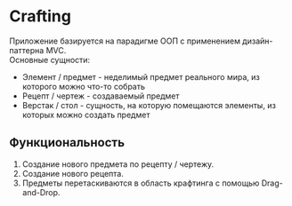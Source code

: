 # Crafting

Приложение базируется на парадигме ООП с применением дизайн-паттерна MVC.  
Основные сущности:
- Элемент / предмет - неделимый предмет реального мира, из которого можно что-то собрать
- Рецепт / чертеж - создаваемый предмет
- Верстак / стол - сущность, на которую помещаются элементы, из которых можно создать предмет

## Функциональность 

1. Создание нового предмета по рецепту / чертежу.
2. Создание нового рецепта.
3. Предметы перетаскиваются в область крафтинга с помощью Drag-and-Drop.


